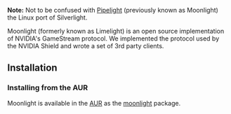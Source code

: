 **Note:** Not to be confused with [Pipelight](/index.php/Pipelight "Pipelight") (previously known as Moonlight) the Linux port of Silverlight.

Moonlight (formerly known as Limelight) is an open source implementation of NVIDIA's GameStream protocol. We implemented the protocol used by the NVIDIA Shield and wrote a set of 3rd party clients.

## Installation

### Installing from the AUR

Moonlight is available in the [AUR](/index.php/AUR "AUR") as the [moonlight](https://aur.archlinux.org/packages/moonlight/) package.